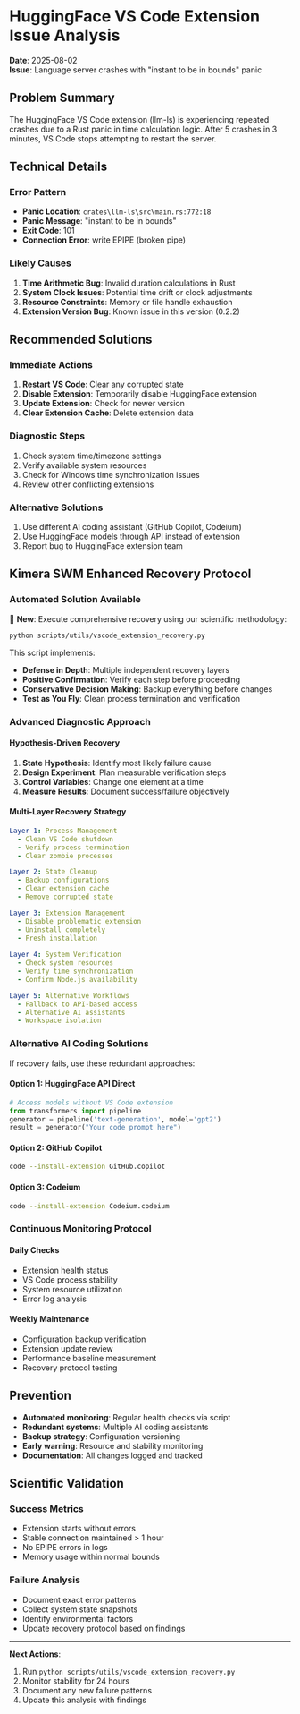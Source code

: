 # HuggingFace VS Code Extension Issue Analysis

**Date**: 2025-08-02  
**Issue**: Language server crashes with "instant to be in bounds" panic

## Problem Summary

The HuggingFace VS Code extension (llm-ls) is experiencing repeated crashes due to a Rust panic in time calculation logic. After 5 crashes in 3 minutes, VS Code stops attempting to restart the server.

## Technical Details

### Error Pattern
- **Panic Location**: `crates\llm-ls\src\main.rs:772:18`
- **Panic Message**: "instant to be in bounds"
- **Exit Code**: 101
- **Connection Error**: write EPIPE (broken pipe)

### Likely Causes
1. **Time Arithmetic Bug**: Invalid duration calculations in Rust
2. **System Clock Issues**: Potential time drift or clock adjustments
3. **Resource Constraints**: Memory or file handle exhaustion
4. **Extension Version Bug**: Known issue in this version (0.2.2)

## Recommended Solutions

### Immediate Actions
1. **Restart VS Code**: Clear any corrupted state
2. **Disable Extension**: Temporarily disable HuggingFace extension
3. **Update Extension**: Check for newer version
4. **Clear Extension Cache**: Delete extension data

### Diagnostic Steps
1. Check system time/timezone settings
2. Verify available system resources
3. Check for Windows time synchronization issues
4. Review other conflicting extensions

### Alternative Solutions
1. Use different AI coding assistant (GitHub Copilot, Codeium)
2. Use HuggingFace models through API instead of extension
3. Report bug to HuggingFace extension team

## Kimera SWM Enhanced Recovery Protocol

### Automated Solution Available
🚀 **New**: Execute comprehensive recovery using our scientific methodology:

```bash
python scripts/utils/vscode_extension_recovery.py
```

This script implements:
- **Defense in Depth**: Multiple independent recovery layers
- **Positive Confirmation**: Verify each step before proceeding  
- **Conservative Decision Making**: Backup everything before changes
- **Test as You Fly**: Clean process termination and verification

### Advanced Diagnostic Approach

#### Hypothesis-Driven Recovery
1. **State Hypothesis**: Identify most likely failure cause
2. **Design Experiment**: Plan measurable verification steps
3. **Control Variables**: Change one element at a time
4. **Measure Results**: Document success/failure objectively

#### Multi-Layer Recovery Strategy
```yaml
Layer 1: Process Management
  - Clean VS Code shutdown
  - Verify process termination
  - Clear zombie processes

Layer 2: State Cleanup  
  - Backup configurations
  - Clear extension cache
  - Remove corrupted state

Layer 3: Extension Management
  - Disable problematic extension
  - Uninstall completely
  - Fresh installation
  
Layer 4: System Verification
  - Check system resources
  - Verify time synchronization
  - Confirm Node.js availability

Layer 5: Alternative Workflows
  - Fallback to API-based access
  - Alternative AI assistants
  - Workspace isolation
```

### Alternative AI Coding Solutions

If recovery fails, use these redundant approaches:

#### Option 1: HuggingFace API Direct
```python
# Access models without VS Code extension
from transformers import pipeline
generator = pipeline('text-generation', model='gpt2')
result = generator("Your code prompt here")
```

#### Option 2: GitHub Copilot
```bash
code --install-extension GitHub.copilot
```

#### Option 3: Codeium
```bash
code --install-extension Codeium.codeium
```

### Continuous Monitoring Protocol

#### Daily Checks
- Extension health status
- VS Code process stability  
- System resource utilization
- Error log analysis

#### Weekly Maintenance
- Configuration backup verification
- Extension update review
- Performance baseline measurement
- Recovery protocol testing

## Prevention
- **Automated monitoring**: Regular health checks via script
- **Redundant systems**: Multiple AI coding assistants
- **Backup strategy**: Configuration versioning
- **Early warning**: Resource and stability monitoring
- **Documentation**: All changes logged and tracked

## Scientific Validation

### Success Metrics
- Extension starts without errors
- Stable connection maintained > 1 hour
- No EPIPE errors in logs
- Memory usage within normal bounds

### Failure Analysis
- Document exact error patterns
- Collect system state snapshots
- Identify environmental factors
- Update recovery protocol based on findings

---

**Next Actions**: 
1. Run `python scripts/utils/vscode_extension_recovery.py`
2. Monitor stability for 24 hours
3. Document any new failure patterns
4. Update this analysis with findings